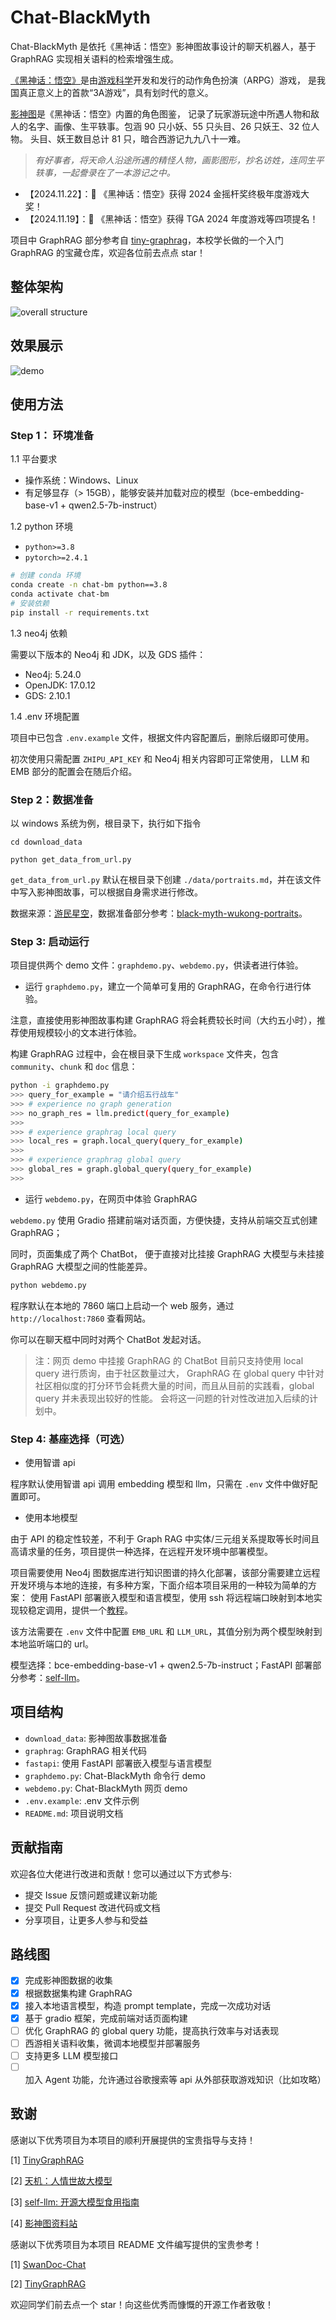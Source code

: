 # Chat-BlackMyth

Chat-BlackMyth 是依托《黑神话：悟空》影神图故事设计的聊天机器人，基于 GraphRAG 实现相关语料的检索增强生成。

[《黑神话：悟空》](https://www.heishenhua.com/)是由[游戏科学](https://www.gamesci.com.cn/)开发和发行的动作角色扮演（ARPG）游戏，
是我国真正意义上的首款“3A游戏”，具有划时代的意义。

[影神图](https://wiki.biligame.com/wukong/%E5%BD%B1%E7%A5%9E%E5%9B%BE)是《黑神话：悟空》内置的角色图鉴，
记录了玩家游玩途中所遇人物和敌人的名字、画像、生平轶事。包涵 90 只小妖、55 只头目、26 只妖王、32 位人物。
头目、妖王数目总计 81 只，暗合西游记九九八十一难。

> *有好事者，将天命人沿途所遇的精怪人物，画影图形，抄名访姓，连同生平轶事，一起誊录在了一本游记之中。*

- 【2024.11.22】：🎉 《黑神话：悟空》获得 2024 金摇杆奖终极年度游戏大奖！
- 【2024.11.19】：🎉 《黑神话：悟空》获得 TGA 2024 年度游戏等四项提名！

项目中 GraphRAG 部分参考自 [tiny-graphrag](https://github.com/limafang/tiny-graphrag)，本校学长做的一个入门 GraphRAG 的宝藏仓库，欢迎各位前去点点 star！

## 整体架构

![overall structure](./assets/illustrate.jpg)

## 效果展示

![demo](./assets/demo.png)

## 使用方法

### Step 1： 环境准备

1.1 平台要求

- 操作系统：Windows、Linux
- 有足够显存（> 15GB），能够安装并加载对应的模型（bce-embedding-base-v1 + qwen2.5-7b-instruct）

1.2 python 环境

- `python>=3.8`
- `pytorch>=2.4.1`

```bash
# 创建 conda 环境
conda create -n chat-bm python==3.8
conda activate chat-bm
# 安装依赖
pip install -r requirements.txt
```

1.3 neo4j 依赖

需要以下版本的 Neo4j 和 JDK，以及 GDS 插件：

- Neo4j: 5.24.0
- OpenJDK: 17.0.12
- GDS: 2.10.1

1.4 .env 环境配置

项目中已包含 `.env.example` 文件，根据文件内容配置后，删除后缀即可使用。

初次使用只需配置 `ZHIPU_API_KEY` 和 Neo4j 相关内容即可正常使用， LLM 和 EMB 部分的配置会在随后介绍。

### Step 2：数据准备

以 windows 系统为例，根目录下，执行如下指令
```
cd download_data

python get_data_from_url.py
```
`get_data_from_url.py` 默认在根目录下创建 `./data/portraits.md`，并在该文件中写入影神图故事，可以根据自身需求进行修改。

数据来源：[游民星空](https://www.gamersky.com/handbook/202408/1803395.shtml)，数据准备部分参考：[black-myth-wukong-portraits](https://github.com/opsbear2/black-myth-wukong-portraits)。

### Step 3: 启动运行

项目提供两个 demo 文件：`graphdemo.py`、`webdemo.py`，供读者进行体验。

- 运行 `graphdemo.py`，建立一个简单可复用的 GraphRAG，在命令行进行体验。

注意，直接使用影神图故事构建 GraphRAG 将会耗费较长时间（大约五小时），推荐使用规模较小的文本进行体验。

构建 GraphRAG 过程中，会在根目录下生成 `workspace` 文件夹，包含 `community`、`chunk` 和 `doc` 信息：

```bash
python -i graphdemo.py
>>> query_for_example = "请介绍五行战车"
>>> # experience no graph generation  
>>> no_graph_res = llm.predict(query_for_example)
>>>
>>> # experience graphrag local query
>>> local_res = graph.local_query(query_for_example)
>>>
>>> # experience graphrag global query    
>>> global_res = graph.global_query(query_for_example)
>>> 
```

- 运行 `webdemo.py`，在网页中体验 GraphRAG

`webdemo.py` 使用 Gradio 搭建前端对话页面，方便快捷，支持从前端交互式创建 GraphRAG；

同时，页面集成了两个 ChatBot， 便于直接对比挂接 GraphRAG 大模型与未挂接 GraphRAG 大模型之间的性能差异。

```bash
python webdemo.py
```

程序默认在本地的 7860 端口上启动一个 web 服务，通过 `http://localhost:7860` 查看网站。

你可以在聊天框中同时对两个 ChatBot 发起对话。

> 注：网页 demo 中挂接 GraphRAG 的 ChatBot 目前只支持使用 local query 进行质询，由于社区数量过大，
> GraphRAG 在 global query 中针对社区相似度的打分环节会耗费大量的时间，而且从目前的实践看，global query 并未表现出较好的性能。
> 会将这一问题的针对性改进加入后续的计划中。

### Step 4: 基座选择（可选）

- 使用智谱 api

程序默认使用智谱 api 调用 embedding 模型和 llm，只需在 `.env` 文件中做好配置即可。

- 使用本地模型

由于 API 的稳定性较差，不利于 Graph RAG 中实体/三元组关系提取等长时间且高请求量的任务，项目提供一种选择，在远程开发环境中部署模型。

项目需要使用 Neo4j 图数据库进行知识图谱的持久化部署，该部分需要建立远程开发环境与本地的连接，有多种方案，下面介绍本项目采用的一种较为简单的方案： 
使用 FastAPI 部署嵌入模型和语言模型，使用 ssh 将远程端口映射到本地实现较稳定调用，提供一个[教程](https://blog.wowcmk.cn/2024/11/02/port-mapping/)。

该方法需要在 `.env` 文件中配置 `EMB_URL` 和 `LLM_URL`，其值分别为两个模型映射到本地监听端口的 url。

模型选择：bce-embedding-base-v1 + qwen2.5-7b-instruct；FastAPI 部署部分参考：[self-llm](https://github.com/datawhalechina/self-llm/blob/master/models/Qwen2.5-Coder/01-Qwen2.5-Coder-7B-Instruct%20FastApi%20%E9%83%A8%E7%BD%B2%E8%B0%83%E7%94%A8.md)。

## 项目结构

- `download_data`: 影神图故事数据准备
- `graphrag`: GraphRAG 相关代码
- `fastapi`: 使用 FastAPI 部署嵌入模型与语言模型
- `graphdemo.py`: Chat-BlackMyth 命令行 demo
- `webdemo.py`: Chat-BlackMyth 网页 demo
- `.env.example`: .env 文件示例
- `README.md`: 项目说明文档

## 贡献指南

欢迎各位大佬进行改进和贡献！您可以通过以下方式参与:

- 提交 Issue 反馈问题或建议新功能
- 提交 Pull Request 改进代码或文档
- 分享项目，让更多人参与和受益

## 路线图

- [x] 完成影神图数据的收集
- [x] 根据数据集构建 GraphRAG
- [x] 接入本地语言模型，构造 prompt template，完成一次成功对话
- [x] 基于 gradio 框架，完成前端对话页面构建
- [ ] 优化 GraphRAG 的 global query 功能，提高执行效率与对话表现
- [ ] 西游相关语料收集，微调本地模型并部署服务
- [ ] 支持更多 LLM 模型接口
- [ ] 加入 Agent 功能，允许通过谷歌搜索等 api 从外部获取游戏知识（比如攻略）

## 致谢

感谢以下优秀项目为本项目的顺利开展提供的宝贵指导与支持！

[1] [TinyGraphRAG](https://github.com/limafang/tiny-graphrag)

[2] [天机：人情世故大模型](https://github.com/SocialAI-tianji/Tianji)

[3] [self-llm: 开源大模型食用指南](https://github.com/datawhalechina/self-llm/tree/master)

[4] [影神图资料站](https://github.com/opsbear2/black-myth-wukong-portraits)

感谢以下优秀项目为本项目 README 文件编写提供的宝贵参考！

[1] [SwanDoc-Chat](https://github.com/little1d/SwanDoc-Chat/tree/main)

[2] [TinyGraphRAG](https://github.com/limafang/tiny-graphrag)

欢迎同学们前去点一个 star！向这些优秀而慷慨的开源工作者致敬！